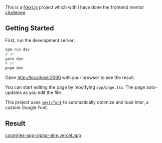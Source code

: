 This is a [Next.js](https://nextjs.org/) project which with i have done the frontend mentor [challenge](https://www.frontendmentor.io/challenges/rest-countries-api-with-color-theme-switcher-5cacc469fec04111f7b848ca)

## Getting Started

First, run the development server:

```bash
npm run dev
# or
yarn dev
# or
pnpm dev
```

Open [http://localhost:3000](http://localhost:3000) with your browser to see the result.

You can start editing the page by modifying `app/page.tsx`. The page auto-updates as you edit the file.

This project uses [`next/font`](https://nextjs.org/docs/basic-features/font-optimization) to automatically optimize and load Inter, a custom Google Font.

## Result
[countries-app-alpha-nine.vercel.app](https://countries-5kkyfskns-alu0101130675.vercel.app/)
